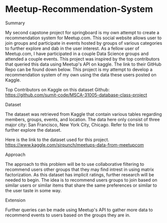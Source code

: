 # Meetup-Recommendation-System


Summary

My second capstone project for springboard is my own attempt to create a recommendation system for Meetup.com. This social website allows user to join groups and participate in events hosted by groups of various categories to further explore and dab in the user interest. As a fellow user of Meetup.com, I have participated in a couple Data Science groups and attended a couple events. This project was inspired by the top contributors that queried this data using Meetup's API on kaggle. The link to their GitHub Repo can be found down below. This project is my attempt to develop a recommendation system of my own using the data these users posted on Kaggle.

Top Contributors on Kaggle on this dataset Github: https://github.com/sumit-code/MSCA-31005-database-class-project

Dataset

The dataset was retrieved from Kaggle that contain various tables regarding members, groups, events, and location. The data here only consist of three major city: San Francisco, New York City, Chicago. Refer to the link to further explore the dataset.

Here is the link to the dataset used for this project. https://www.kaggle.com/sirpunch/meetups-data-from-meetupcom

Approach

The approach to this problem will be to use collaborative filtering to recommend users other groups that they may find intrest in using matrix factorization. As this dataset has implicit ratings, further research will be needed to begin. The idea is to recommend users groups to join based on similar users or similar items that share the same preferences or similar to the user taste in some way. 

Extension

Further queries can be made using Meetup's API to gather more data to recommend events to users based on the groups they are in.
